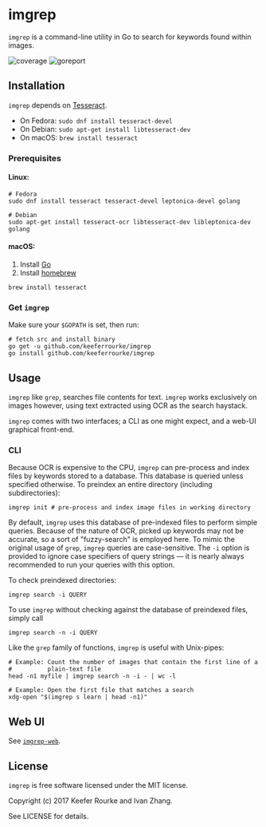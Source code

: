 # imgrep

`imgrep` is a command-line utility in Go to search for keywords found
within images.

![coverage](https://img.shields.io/badge/coverage-67%25-orange.svg)
![goreport](https://goreportcard.com/badge/github.com/keeferrourke/imgrep)

## Installation

`imgrep` depends on
[Tesseract](https://github.com/tesseract-ocr/tesseract).

  * On Fedora: `sudo dnf install tesseract-devel`
  * On Debian: `sudo apt-get install libtesseract-dev`
  * On macOS: `brew install tesseract`

### Prerequisites
#### Linux: 

```
# Fedora
sudo dnf install tesseract tesseract-devel leptonica-devel golang

# Debian
sudo apt-get install tesseract-ocr libtesseract-dev libleptonica-dev golang
```

#### macOS:

 1. Install [Go](https://golang.org/dl/)
 2. Install [homebrew](https://brew.sh)

```
brew install tesseract
```

### Get `imgrep`
Make sure your `$GOPATH` is set, then run:

```
# fetch src and install binary
go get -u github.com/keeferrourke/imgrep
go install github.com/keeferrourke/imgrep
```

## Usage

`imgrep` like `grep`, searches file contents for text. `imgrep` works
exclusively on images however, using text extracted using OCR as the
search haystack.

`imgrep` comes with two interfaces; a CLI as one might expect, and a
web-UI graphical front-end.

### CLI

Because OCR is expensive to the CPU, `imgrep` can pre-process and
index files by keywords stored to a database. This database is queried
unless specified otherwise. To preindex an entire
directory (including subdirectories):

```
imgrep init # pre-process and index image files in working directory
```

By default, `imgrep` uses this database of pre-indexed files to perform
simple queries. Because of the nature of OCR, picked up keywords may not
be accurate, so a sort of "fuzzy-search" is employed here. To mimic the
original usage of `grep`, `imgrep` queries are case-sensitive. The `-i`
option is provided to ignore case specifiers of query strings &mdash;
it is nearly always recommended to run your queries with this option.

To check preindexed directories:

```
imgrep search -i QUERY
```

To use `imgrep` without checking against the database of preindexed
files, simply call

```
imgrep search -n -i QUERY
```

Like the `grep` family of functions, `imgrep` is useful with Unix-pipes:

```
# Example: Count the number of images that contain the first line of a
#          plain-text file
head -n1 myfile | imgrep search -n -i - | wc -l

# Example: Open the first file that matches a search
xdg-open "$(imgrep s learn | head -n1)"
```

## Web UI
See [`imgrep-web`](https://github.com/keeferrourke/imgrep-web).

## License
`imgrep` is free software licensed under the MIT license.

Copyright (c) 2017 Keefer Rourke and Ivan Zhang.

See LICENSE for details.
